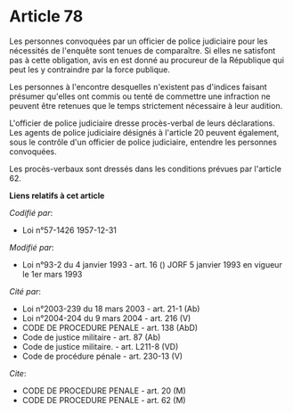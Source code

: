 # Article 78

Les personnes convoquées par un officier de police judiciaire pour les nécessités de l'enquête sont tenues de comparaître. Si
elles ne satisfont pas à cette obligation, avis en est donné au procureur de la République qui peut les y contraindre par la
force publique.

Les personnes à l'encontre desquelles n'existent pas d'indices faisant présumer qu'elles ont commis ou tenté de commettre une
infraction ne peuvent être retenues que le temps strictement nécessaire à leur audition.

L'officier de police judiciaire dresse procès-verbal de leurs déclarations. Les agents de police judiciaire désignés à
l'article 20 peuvent également, sous le contrôle d'un officier de police judiciaire, entendre les personnes convoquées.

Les procès-verbaux sont dressés dans les conditions prévues par l'article 62.

**Liens relatifs à cet article**

_Codifié par_:

  - Loi n°57-1426 1957-12-31

_Modifié par_:

  - Loi n°93-2 du 4 janvier 1993 - art. 16 () JORF 5 janvier 1993 en vigueur le 1er mars 1993

_Cité par_:

  - Loi n°2003-239 du 18 mars 2003 - art. 21-1 (Ab)
  - Loi n°2004-204 du 9 mars 2004 - art. 216 (V)
  - CODE DE PROCEDURE PENALE - art. 138 (AbD)
  - Code de justice militaire - art. 87 (Ab)
  - Code de justice militaire. - art. L211-8 (VD)
  - Code de procédure pénale - art. 230-13 (V)

_Cite_:

  - CODE DE PROCEDURE PENALE - art. 20 (M)
  - CODE DE PROCEDURE PENALE - art. 62 (M)
